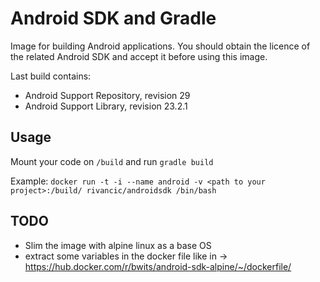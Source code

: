 # Android SDK and Gradle
Image for building Android applications.
You should obtain the licence of the related Android SDK and accept it before using this image.

Last build contains:
- Android Support Repository, revision 29
- Android Support Library, revision 23.2.1

## Usage
Mount your code on `/build` and run `gradle build`

Example:
`docker run -t -i --name android -v <path to your project>:/build/ rivancic/androidsdk /bin/bash`

## TODO 

- Slim the image with alpine linux as a base OS
- extract some variables in the docker file like in -> https://hub.docker.com/r/bwits/android-sdk-alpine/~/dockerfile/
